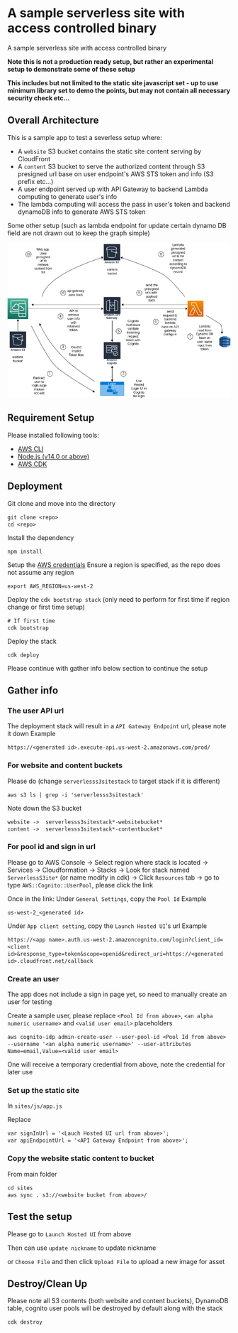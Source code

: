 # A sample serverless site with access controlled binary

A sample serverless site with access controlled binary

**Note this is not a production ready setup, but rather an experimental setup to demonstrate some of these setup**

**This includes but not limited to the static site javascript set - up to use minimum library set to demo the points, but may not contain all necessary security check etc...**

## Overall Architecture
This is a sample app to test a severless setup where:

- A `website` S3 bucket contains the static site content serving by CloudFront
- A `content` S3 bucket to serve the authorized content through S3 presigned url base on user endpoint's AWS STS token and info (S3 prefix etc...)
- A user endpoint served up with API Gateway to backend Lambda computing to generate user's info
- The lambda computing will access the pass in user's token and backend dynamoDB info to generate AWS STS token

Some other setup (such as lambda endpoint for update certain dynamo DB field are not drawn out to keep the graph simple)

![Architecture](images/architecture.drawio.png)


## Requirement Setup
Please installed following tools:
- [AWS CLI](https://docs.aws.amazon.com/cli/latest/userguide/getting-started-install.html)
- [Node.js (v14.0 or above)](https://nodejs.org/en/)
- [AWS CDK](https://docs.aws.amazon.com/cdk/v2/guide/home.html)


## Deployment

Git clone and move into the directory
```
git clone <repo>
cd <repo>
```

Install the dependency
```
npm install
```

Setup the [AWS credentials](https://docs.aws.amazon.com/cli/latest/userguide/cli-configure-files.html)
Ensure a region is specified, as the repo does not assume any region
```
export AWS_REGION=us-west-2

```

Deploy the `cdk bootstrap stack` (only need to perform for first time if region change or first time setup)
```
# If first time
cdk bootstrap
```

Deploy the stack
```
cdk deploy
```

Please continue with gather info below section to continue the setup

## Gather info

### The user API url
The deployment stack will result in a `API Gateway Endpoint` url, please note it down
Example
```
https://<generated id>.execute-api.us-west-2.amazonaws.com/prod/
```

### For website and content buckets
Please do (change `serverlesss3sitestack` to target stack if it is different)
```
aws s3 ls | grep -i 'serverlesss3sitestack'
```

Note down the S3 bucket

```
website -> 	serverlesss3sitestack*-websitebucket*
content -> 	serverlesss3sitestack*-contentbucket*
```

### For pool id and sign in url
Please go to AWS Console -> Select region where stack is located -> Services -> Cloudformation -> Stacks -> Look for stack named `ServerlessS3ite*` (or name modify in cdk) -> Click `Resources` tab -> go to type `AWS::Cognito::UserPool`, please click the link

Once in the link:
Under `General Settings`, copy the `Pool Id`
Example
```
us-west-2_<generated id>
```

Under `App client setting`, copy the `Launch Hosted UI`'s url
Example
```
https://<app name>.auth.us-west-2.amazoncognito.com/login?client_id=<client id>&response_type=token&scope=openid&redirect_uri=https://<generated id>.cloudfront.net/callback
```

### Create an user
The app does not include a sign in page yet, so need to manually create an user for testing

Create a sample user, please replace `<Pool Id from above>`, `<an alpha numeric username>` and `<valid user email>` placeholders
```
aws cognito-idp admin-create-user --user-pool-id <Pool Id from above> --username '<an alpha numeric username>' --user-attributes Name=email,Value=<valid user email>
```

One will receive a temporary credential from above, note the credential for later use

### Set up the static site
In `sites/js/app.js`

Replace
```
var signInUrl = '<Lauch Hosted UI url from above>';
var apiEndpointUrl = '<API Gateway Endpoint from above>';
```

### Copy the website static content to bucket

From main folder
```
cd sites
aws sync . s3://<website bucket from above>/
```

## Test the setup

Please go to  `Launch Hosted UI` from above

Then can use `update nickname` to update nickname

or `Choose File` and then click `Upload File` to upload a new image for asset

## Destroy/Clean Up
Please note all S3 contents (both website and content buckets), DynamoDB table, cognito user pools will be destroyed by default along with the stack
```
cdk destroy
```

